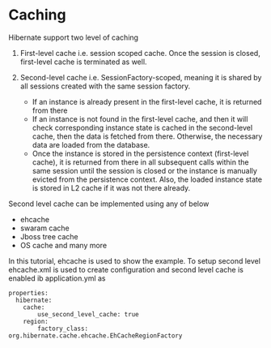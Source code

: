 # Caching

Hibernate support two level of caching
1. First-level cache i.e. session scoped cache. Once the session is closed, first-level cache is terminated as well. 

2. Second-level cache i.e. SessionFactory-scoped, meaning it is shared by all sessions created with the same session factory. 
   
   * If an instance is already present in the first-level cache, it is returned from there
   * If an instance is not found in the first-level cache, and then it will check  corresponding instance state is cached in the second-level cache, 
     then the data is fetched from there. Otherwise, the necessary data are loaded from the database.
   * Once the instance is stored in the persistence context (first-level cache), it is returned from there in all subsequent calls within the same session 
     until the session is closed or the instance is manually evicted from the persistence context. 
     Also, the loaded instance state is stored in L2 cache if it was not there already.
     
Second level cache can be implemented using any of below
* ehcache
* swaram cache
* Jboss tree cache
* OS cache and many more

In this tutorial, ehcache is used to show the example. To setup second level ehcache.xml is used to create configuration and second level cache 
is enabled ib application.yml as

```
properties:
  hibernate:
    cache:
        use_second_level_cache: true
    region:
        factory_class: org.hibernate.cache.ehcache.EhCacheRegionFactory
```
